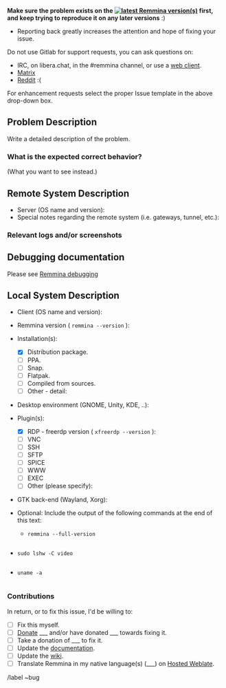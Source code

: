 **Make sure the problem exists on the [![latest Remmina version(s)](https://repology.org/badge/latest-versions/remmina.svg)](https://repology.org/project/remmina/versions) first, \
and keep trying to reproduce it on any later versions** :)

* Reporting back greatly increases the attention and hope of fixing your issue.

Do not use Gitlab for support requests, you can ask questions on:

* IRC, on libera.chat, in the #remmina channel, or use a [web client](https://web.libera.chat/?nick=remminer|?#remmina).
* [Matrix](https://riot.im/app/#/group/+remmina:matrix.org)
* [Reddit](https://reddit.com/r/Remmina) :(

For enhancement requests select the proper Issue template in the above drop-down box.

## Problem Description

Write a detailed description of the problem.

### What is the expected correct behavior?

(What you want to see instead.)

## Remote System Description

* Server (OS name and version):
* Special notes regarding the remote system (i.e. gateways, tunnel, etc.):

### Relevant logs and/or screenshots

<!-- (Paste any relevant logs - please use code blocks (```) to format ```console output, logs, and code``` as it's very hard to read otherwise.) -->

## Debugging documentation

Please see [Remmina debugging](https://gitlab.com/Remmina/Remmina/-/wikis/Usage/Remmina-debugging)

## Local System Description

* Client (OS name and version):
* Remmina version ( ```remmina --version``` ):
* Installation(s):
  - [X] Distribution package.
  - [ ] PPA.
  - [ ] Snap.
  - [ ] Flatpak.
  - [ ] Compiled from sources.
  - [ ] Other - detail:
* Desktop environment (GNOME, Unity, KDE, ..):
* Plugin(s):
  - [X] RDP - freerdp version ( ```xfreerdp --version``` ):
  - [ ] VNC
  - [ ] SSH
  - [ ] SFTP
  - [ ] SPICE
  - [ ] WWW
  - [ ] EXEC
  - [ ] Other (please specify):
* GTK back-end (Wayland, Xorg):
* Optional: Include the output of the following commands at the end of this text:

  - `remmina --full-version`

<!-- ( Paste after the `shell` line ) -->
```shell

```

  - `sudo lshw -C video`

<!-- ( Paste after the `shell` line ) -->
```shell

```

  - `uname -a`

<!-- ( Paste after the `shell` line ) -->
```shell

```

### Contributions

In return, or to fix this issue, I'd be willing to:

 - [ ] Fix this myself.
 - [ ] [Donate](https://remmina.org/donations/) ___ and/or have donated ___ towards fixing it.
 - [ ] Take a donation of ___ to fix it.
 - [ ] Update the [documentation](https://remmina.gitlab.io/remminadoc.gitlab.io/md__c_o_n_t_r_i_b_u_t_i_n_g.html).
 - [ ] Update the [wiki](https://gitlab.com/Remmina/Remmina/-/wikis/home).
 - [ ] Translate Remmina in my native language(s) (___) on [Hosted Weblate](https://hosted.weblate.org/projects/remmina/remmina/).

/label ~bug
